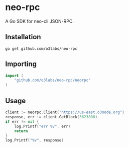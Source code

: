 # neo-rpc

A Go SDK for neo-cli JSON-RPC.

## Installation
```
go get github.com/o3labs/neo-rpc
```

## Importing
```go
import (
    "github.com/o3labs/neo-rpc/neorpc"
)
```


## Usage

```go
client := neorpc.Client("https://us-east.o3node.org")
response, err := client.GetBlock(3623800)
if err != nil {
	log.Printf("err %v", err)
	return
}
log.Printf("%v", response)
```

